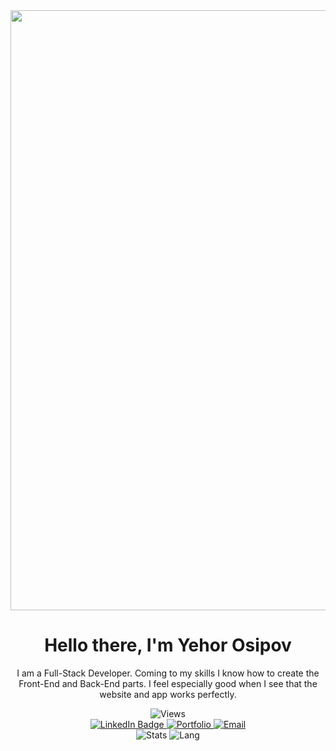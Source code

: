 <div id="logo" align="center">
    <img src="https://www.dropbox.com/scl/fi/znqzabptwj6vv6wvclq5j/6327211.png?rlkey=88w0e64ung0cb35cf3bht4zdk&raw=1" width="960" />  
</div>

<div id="header" align="center">
  <h1>Hello there, I'm Yehor Osipov</h1>
  <p>I am a Full-Stack Developer. Coming to my skills I know how to create the Front-End and Back-End parts. I feel especially good when I see that the website and app works perfectly.</p>
<img src="https://visitcount.itsvg.in/api?id=deadnord&label=Profile%20Views&color=11&icon=3&pretty=true" alt="Views"/>
</div> 

<div id="badges" align="center">
  <a href="https://www.linkedin.com/in/yegor-osipov-eod/">
    <img src="https://img.shields.io/badge/-LinkedIn-blue?style=flat&logo=Linkedin&logoColor=white" alt="LinkedIn Badge"/>
  </a>
<a href="https://eod-portfolio.netlify.app/">
    <img src="https://img.shields.io/badge/Portfolio-grey?style=flat&logo=readme" alt="Portfolio"/>
  </a>
    <a href="mailto:eosipopo@gmail.com">
    <img src="https://img.shields.io/badge/-Gmail-c14438?style=flat&logo=Gmail&logoColor=white" alt="Email"/>
  </a>
</div>
<div id="charts" align="center">
<img src="https://github-readme-stats.vercel.app/api/top-langs/?username=deadnord&layout=pie&langs_count=21&theme=tokyonight&hide_progress=false" alt="Stats"/>
<img src="https://github-readme-stats.vercel.app/api?username=deadnord&theme=transparent&show_icons=true" alt="Lang"/>
</div>
